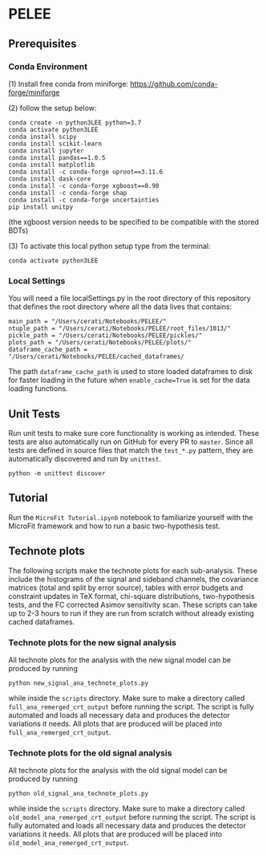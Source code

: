 # PELEE
## Prerequisites
### Conda Environment
(1) Install free conda from miniforge: https://github.com/conda-forge/miniforge

(2) follow the setup below:

```
conda create -n python3LEE python=3.7
conda activate python3LEE
conda install scipy
conda install scikit-learn
conda install jupyter
conda install pandas==1.0.5
conda install matplotlib
conda install -c conda-forge uproot==3.11.6
conda install dask-core
conda install -c conda-forge xgboost==0.90
conda install -c conda-forge shap
conda install -c conda-forge uncertainties
pip install unitpy
```
(the xgboost version needs to be specified to be compatible with the stored BDTs)

(3) To activate this local python setup type from the terminal:

```
conda activate python3LEE
```

### Local Settings
 You will need a file localSettings.py in the root directory of this repository that defines the root directory where all the data lives that contains:
```
main_path = "/Users/cerati/Notebooks/PELEE/"
ntuple_path = "/Users/cerati/Notebooks/PELEE/root_files/1013/"
pickle_path = "/Users/cerati/Notebooks/PELEE/pickles/"
plots_path = "/Users/cerati/Notebooks/PELEE/plots/"
dataframe_cache_path = "/Users/cerati/Notebooks/PELEE/cached_dataframes/
```
The path `dataframe_cache_path` is used to store loaded dataframes to disk for faster loading in the future when `enable_cache=True` is set for the data loading functions. 

## Unit Tests
Run unit tests to make sure core functionality is working as intended.
These tests are also automatically run on GitHub for every PR to `master`.
Since all tests are defined in source files that match the `test_*.py` pattern, they are automatically discovered and run by `unittest`.
```
python -m unittest discover
```

## Tutorial
Run the `MicroFit Tutorial.ipynb` notebook to familiarize yourself with the MicroFit framework and how to run a basic two-hypothesis test.

## Technote plots

The following scripts make the technote plots for each sub-analysis. These include the histograms of the signal and sideband channels,
the covariance matrices (total and split by error source), tables with error budgets and constraint updates in TeX format,
chi-square distributions, two-hypothesis tests, and the FC corrected Asimov sensitivity scan. These scripts
can take up to 2-3 hours to run if they are run from scratch without already existing cached dataframes.

### Technote plots for the new signal analysis

All technote plots for the analysis with the new signal model can be produced by running 
```
python new_signal_ana_technote_plots.py
```
while inside the `scripts` directory. Make sure to make a directory called `full_ana_remerged_crt_output` before running the script.
The script is fully automated and loads all necessary data and produces the detector variations it needs. 
All plots that are produced will be placed into `full_ana_remerged_crt_output`.

### Technote plots for the old signal analysis

All technote plots for the analysis with the old signal model can be produced by running
```
python old_signal_ana_technote_plots.py
```
while inside the `scripts` directory. Make sure to make a directory called `old_model_ana_remerged_crt_output` before running the script.
The script is fully automated and loads all necessary data and produces the detector variations it needs. 
All plots that are produced will be placed into `old_model_ana_remerged_crt_output`.